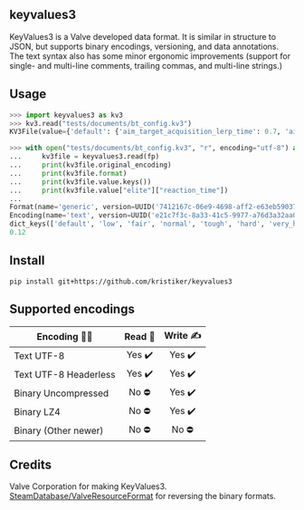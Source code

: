 ## keyvalues3
KeyValues3 is a Valve developed data format. It is similar in structure to JSON, but supports binary encodings, versioning, and data annotations. The text syntax also has some minor ergonomic improvements (support for single- and multi-line comments, trailing commas, and multi-line strings.)

## Usage
```py
>>> import keyvalues3 as kv3
>>> kv3.read("tests/documents/bt_config.kv3")
KV3File(value={'default': {'aim_target_acquisition_lerp_time': 0.7, 'aim_target_acquisition_lerp_time_deviation': ...)

>>> with open("tests/documents/bt_config.kv3", "r", encoding="utf-8") as fp:
...     kv3file = keyvalues3.read(fp)
...     print(kv3file.original_encoding)
...     print(kv3file.format)
...     print(kv3file.value.keys())
...     print(kv3file.value["elite"]["reaction_time"])
...
Format(name='generic', version=UUID('7412167c-06e9-4698-aff2-e63eb59037e7'))
Encoding(name='text', version=UUID('e21c7f3c-8a33-41c5-9977-a76d3a32aa0d'))
dict_keys(['default', 'low', 'fair', 'normal', 'tough', 'hard', 'very_hard', 'expert', 'elite'])
0.12

```

## Install
`pip install git+https://github.com/kristiker/keyvalues3`

## Supported encodings
| Encoding 👩‍💻 | Read 📖 | Write ✍️ |
| ----------- | :-----: | :-------: |
| Text UTF-8 | Yes ✔️ | Yes ✔️ |
| Text UTF-8 Headerless | Yes ✔️ | Yes ✔️ |
| Binary Uncompressed | No ⛔ | Yes ✔️ |
| Binary LZ4 | No ⛔ | Yes ✔️ |
| Binary (Other newer) | No ⛔ | No ⛔ |

## Credits
Valve Corporation for making KeyValues3.  
[SteamDatabase/ValveResourceFormat](https://github.com/SteamDatabase/ValveResourceFormat/blob/master/ValveResourceFormat/Resource/ResourceTypes/BinaryKV3.cs) for reversing the binary formats.
